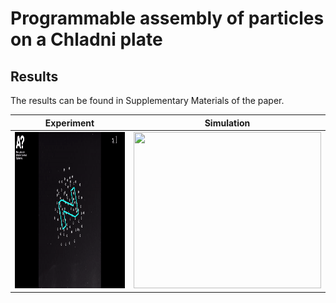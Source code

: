 # Programmable assembly of particles on a Chladni plate

## Results
The results can be found in Supplementary Materials of the paper.

**Experiment** | **Simulation**
------ | ------
<img src="Extra/Experiment.gif" width="330" height="250"  /> | <img src="Extra/Simulation.gif" width="300" height="250"  /> 




